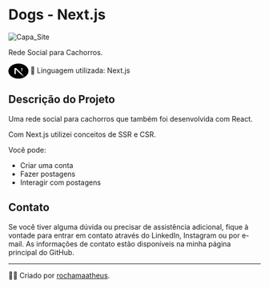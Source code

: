 # Dogs - Next.js

![Capa_Site](https://i.imgur.com/4SMAvg8.png)

Rede Social para Cachorros.

<img align="center" alt="Rocha-NextJS" height="30" width="40" src="https://github.com/devicons/devicon/blob/master/icons/nextjs/nextjs-original.svg">
🚀 Linguagem utilizada: Next.js

## Descrição do Projeto

Uma rede social para cachorros que também foi desenvolvida com React.

Com Next.js utilizei conceitos de SSR e CSR.

Você pode:
- Criar uma conta
- Fazer postagens
- Interagir com postagens

## Contato

Se você tiver alguma dúvida ou precisar de assistência adicional, fique à vontade para entrar em contato através do LinkedIn, Instagram ou por e-mail. As informações de contato estão disponíveis na minha página principal do GitHub.

---

👨‍💻 Criado por [rochamaatheus](https://github.com/rochamaatheus).

